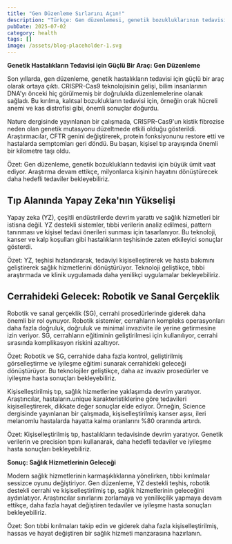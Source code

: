 ```yaml
---
title: "Gen Düzenleme Sırlarını Açın!"
description: "Türkçe: Gen düzenlemesi, genetik bozukluklarının tedavisi için büyük ümit vaat ediyor. Araştırma ..."
pubDate: 2025-07-02
category: health
tags: []
image: /assets/blog-placeholder-1.svg
---
```


**Genetik Hastalıkların Tedavisi için Güçlü Bir Araç: Gen Düzenleme**

Son yıllarda, gen düzenleme, genetik hastalıkların tedavisi için güçlü bir araç olarak ortaya çıktı. CRISPR-Cas9 teknolojisinin gelişi, bilim insanlarının DNA'yı önceki hiç görülmemiş bir doğrulukla düzenlemelerine olanak sağladı. Bu kırılma, kalıtsal bozuklukların tedavisi için, örneğin orak hücreli anemi ve kas distrofisi gibi, önemli sonuçlar doğurdu.

Nature dergisinde yayınlanan bir çalışmada, CRISPR-Cas9'un kistik fibrozise neden olan genetik mutasyonu düzeltmede etkili olduğu gösterildi. Araştırmacılar, CFTR genini değiştirerek, protein fonksiyonunu restore etti ve hastalarda semptomları geri döndü. Bu başarı, kişisel tıp arayışında önemli bir kilometre taşı oldu.

Özet: Gen düzenleme, genetik bozuklukların tedavisi için büyük ümit vaat ediyor. Araştırma devam ettikçe, milyonlarca kişinin hayatını dönüştürecek daha hedefli tedaviler bekleyebiliriz.

## **Tıp Alanında Yapay Zeka'nın Yükselişi**

Yapay zeka (YZ), çeşitli endüstrilerde devrim yarattı ve sağlık hizmetleri bir istisna değil. YZ destekli sistemler, tıbbi verilerin analiz edilmesi, pattern tanınması ve kişisel tedavi önerileri sunması için tasarlanıyor. Bu teknoloji, kanser ve kalp koşulları gibi hastalıkların teşhisinde zaten etkileyici sonuçlar gösterdi.

Özet: YZ, teşhisi hızlandırarak, tedaviyi kişiselleştirerek ve hasta bakımını geliştirerek sağlık hizmetlerini dönüştürüyor. Teknoloji geliştikçe, tıbbi araştırmada ve klinik uygulamada daha yenilikçi uygulamalar bekleyebiliriz.

## **Cerrahideki Gelecek: Robotik ve Sanal Gerçeklik**

Robotik ve sanal gerçeklik (SG), cerrahi prosedürlerinde giderek daha önemli bir rol oynuyor. Robotik sistemler, cerrahların kompleks operasyonları daha fazla doğruluk, doğruluk ve minimal invazivite ile yerine getirmesine izin veriyor. SG, cerrahların eğitiminin geliştirilmesi için kullanılıyor, cerrahi sırasında komplikasyon riskini azaltıyor.

Özet: Robotik ve SG, cerrahide daha fazla kontrol, geliştirilmiş görselleştirme ve iyileşme eğitimi sunarak cerrahideki geleceği dönüştürüyor. Bu teknolojiler geliştikçe, daha az invaziv prosedürler ve iyileşme hasta sonuçları bekleyebiliriz.

Kişiselleştirilmiş tıp, sağlık hizmetlerine yaklaşımda devrim yaratıyor. Araştırıcılar, hastaların.unique karakteristiklerine göre tedavileri kişiselleştirerek, dikkate değer sonuçlar elde ediyor. Örneğin, Science dergisinde yayınlanan bir çalışmada, kişiselleştirilmiş kanser aşısı, ileri melanomlu hastalarda hayatta kalma oranlarını %80 oranında artırdı.

Özet: Kişiselleştirilmiş tıp, hastalıkların tedavisinde devrim yaratıyor. Genetik verilerin ve precision tıpını kullanarak, daha hedefli tedaviler ve iyileşme hasta sonuçları bekleyebiliriz.

**Sonuç: Sağlık Hizmetlerinin Geleceği**

Modern sağlık hizmetlerinin karmaşıklıklarına yönelirken, tıbbi kırılmalar sessizce oyunu değiştiriyor. Gen düzenleme, YZ destekli teşhis, robotik destekli cerrahi ve kişiselleştirilmiş tıp, sağlık hizmetlerinin geleceğini aydınlatıyor. Araştırıcılar sınırlarını zorlamaya ve yenilikçilik yapmaya devam ettikçe, daha fazla hayat değiştiren tedaviler ve iyileşme hasta sonuçları bekleyebiliriz.

Özet: Son tıbbi kırılmaları takip edin ve giderek daha fazla kişiselleştirilmiş, hassas ve hayat değiştiren bir sağlık hizmeti manzarasına hazırlanın.
